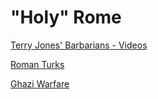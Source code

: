 # "Holy" Rome

[Terry Jones' Barbarians - Videos](../../2019/10/terry-jones-barbarians.md)

[Roman Turks](../../2020/05/roman-anatolia.md)

[Ghazi Warfare](../../2018/01/ghazi-warfare.md)

